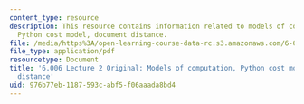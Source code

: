 ```yaml
---
content_type: resource
description: This resource contains information related to models of computation,
  Python cost model, document distance.
file: /media/https%3A/open-learning-course-data-rc.s3.amazonaws.com/6-006-introduction-to-algorithms-fall-2011/976b77eb1187593cabf5f06aaada8bd4_MIT6_006F11_lec02_orig.pdf
file_type: application/pdf
resourcetype: Document
title: '6.006 Lecture 2 Original: Models of computation, Python cost model, document
  distance'
uid: 976b77eb-1187-593c-abf5-f06aaada8bd4
---
```

